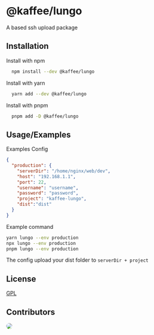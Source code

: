 # @kaffee/lungo

A based ssh upload package

## Installation

Install with npm

```bash
  npm install --dev @kaffee/lungo
```

Install with yarn

```bash
  yarn add --dev @kaffee/lungo
```

Install with pnpm

```bash
  pnpm add -D @kaffee/lungo
```

## Usage/Examples

Examples Config

```json
{
  "production": {
    "serverDir": "/home/nginx/web/dev",
    "host": "192.168.1.1",
    "port": 22,
    "username": "username",
    "password": "password",
    "project": "kaffee-lungo",
    "dist":"dist"
  }
}
```

Example command

```bash
yarn lungo --env production
npx lungo --env production
pnpm lungo --env production
```

The config upload your dist folder to `serverDir + project`

## License

[GPL](https://choosealicense.com/licenses/gpl-3.0/)

## Contributors

<a href="https://github.com/Muromi-Rikka" >
  <img style="border-radius:200px;" src="https://github.com/Muromi-Rikka.png?size=50">
</a>
